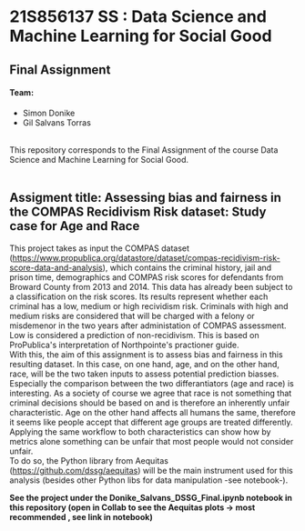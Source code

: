 # 21S856137 SS : Data Science and Machine Learning for Social Good
## Final Assignment
#### Team: 
  - Simon Donike 
  - Gil Salvans Torras 
 <br>
This repository corresponds to the Final Assignment of the course Data Science and Machine Learning for Social Good. <br> <br>

## Assigment title: Assessing bias and fairness in the COMPAS Recidivism Risk dataset: Study case for Age and Race 
This project takes as input the COMPAS dataset (https://www.propublica.org/datastore/dataset/compas-recidivism-risk-score-data-and-analysis), which contains the criminal history, jail and prison time, demographics and COMPAS risk scores for defendants from Broward County from 2013 and 2014. This data has already been subject to a classification on the risk scores. Its results represent whether each criminal has a low, medium or high recividism risk. Criminals with high and medium risks are considered that will be charged with a felony or misdemenor in the two years after administation of COMPAS assessment. Low is considered a prediction of non-recidivism. This is based on ProPublica's interpretation of Northpointe's practioner guide. <br>
With this, the aim of this assignment is to assess bias and fairness in this resulting dataset. In this case, on one hand, age, and on the other hand, race, will be the two taken inputs to assess potential prediction biasses.
Especially the comparison between the two differantiators (age and race) is interesting. As a society of course we agree that race is not something that criminal decisions should be based on and is therefore an inherently unfair characteristic. Age on the other hand affects all humans the same, therefore it seems like people accept that different age groups are treated differently. Applying the same workflow to both characteristics can show how by metrics alone something can be unfair that most people would not consider unfair.  
To do so, the Python library from Aequitas (https://github.com/dssg/aequitas) will be the main instrument used for this analysis (besides other Python libs for data manipulation -see notebook-). 

<b> See the project under the Donike_Salvans_DSSG_Final.ipynb notebook in this repository (open in Collab to see the Aequitas plots -> most recommended , see link in notebook)  </b>
